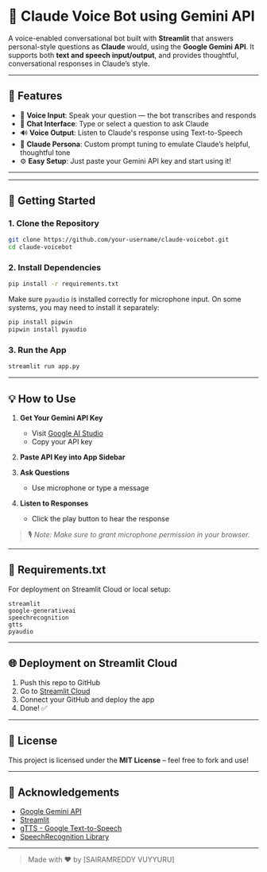 
# 🤖 Claude Voice Bot using Gemini API

A voice-enabled conversational bot built with **Streamlit** that answers personal-style questions as **Claude** would, using the **Google Gemini API**. It supports both **text and speech input/output**, and provides thoughtful, conversational responses in Claude’s style.

---

## 🌟 Features

- 🎤 **Voice Input**: Speak your question — the bot transcribes and responds
- 💬 **Chat Interface**: Type or select a question to ask Claude
- 🔊 **Voice Output**: Listen to Claude's response using Text-to-Speech
- 🧠 **Claude Persona**: Custom prompt tuning to emulate Claude’s helpful, thoughtful tone
- ⚙️ **Easy Setup**: Just paste your Gemini API key and start using it!

---

---

## 🚀 Getting Started

### 1. Clone the Repository

```bash
git clone https://github.com/your-username/claude-voicebot.git
cd claude-voicebot
```

### 2. Install Dependencies

```bash
pip install -r requirements.txt
```

Make sure `pyaudio` is installed correctly for microphone input. On some systems, you may need to install it separately:

```bash
pip install pipwin
pipwin install pyaudio
```

### 3. Run the App

```bash
streamlit run app.py
```

---

## 💡 How to Use

1. **Get Your Gemini API Key**  
   - Visit [Google AI Studio](https://makersuite.google.com/app/apikey)  
   - Copy your API key  

2. **Paste API Key into App Sidebar**

3. **Ask Questions**  
   - Use microphone or type a message  

4. **Listen to Responses**  
   - Click the play button to hear the response  

> 🎙️ *Note: Make sure to grant microphone permission in your browser.*

---

## 📝 Requirements.txt

For deployment on Streamlit Cloud or local setup:

```text
streamlit
google-generativeai
speechrecognition
gtts
pyaudio
```

---

## 🌐 Deployment on Streamlit Cloud

1. Push this repo to GitHub  
2. Go to [Streamlit Cloud](https://streamlit.io/cloud)  
3. Connect your GitHub and deploy the app  
4. Done! ✅

---

## 📄 License

This project is licensed under the **MIT License** – feel free to fork and use!

---

## 🙌 Acknowledgements

- [Google Gemini API](https://ai.google.dev/)
- [Streamlit](https://streamlit.io/)
- [gTTS - Google Text-to-Speech](https://pypi.org/project/gTTS/)
- [SpeechRecognition Library](https://pypi.org/project/SpeechRecognition/)

---

> Made with ❤️ by [SAIRAMREDDY VUYYURU]



